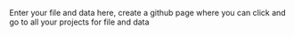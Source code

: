 Enter your file and data here, create a github page where you can click and go to all your projects for file and data
